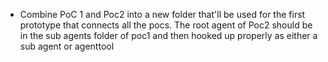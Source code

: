 - Combine PoC 1 and Poc2 into a new folder that'll be used for the first prototype that connects all the pocs. The root agent of Poc2 should be in the sub agents folder of poc1 and then hooked up properly as either a sub agent or agenttool